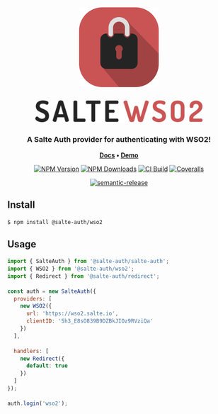 <h2 align="center">
  <div>
    <a href="https://github.com/salte-auth/wso2">
      <img height="180px" src="https://raw.githubusercontent.com/salte-auth/logos/main/images/logo.svg?sanitize=true">
      <br>
      <br>
      <img height="50px" src="https://raw.githubusercontent.com/salte-auth/logos/main/images/%40salte-auth/wso2.svg?sanitize=true">
    </a>
  </div>
</h2>

<h3 align="center">
	A Salte Auth provider for authenticating with WSO2!
</h3>

<p align="center">
	<strong>
		<a href="https://salte-auth.gitbook.io">Docs</a>
		•
		<a href="https://salte-auth-demo.glitch.me">Demo</a>
	</strong>
</p>

<div align="center">

  [![NPM Version][npm-version-image]][npm-url]
  [![NPM Downloads][npm-downloads-image]][npm-url]
  [![CI Build][github-actions-image]][github-actions-url]
  [![Coveralls][coveralls-image]][coveralls-url]

  [![semantic-release][semantic-release-image]][semantic-release-url]

</div>

## Install

```sh
$ npm install @salte-auth/wso2
```

## Usage

```js
import { SalteAuth } from '@salte-auth/salte-auth';
import { WSO2 } from '@salte-auth/wso2';
import { Redirect } from '@salte-auth/redirect';

const auth = new SalteAuth({
  providers: [
    new WSO2({
      url: 'https://wso2.salte.io',
      clientID: '5h3_E8sO839B9DZBkJIOz9RVziQa'
    })
  ],

  handlers: [
    new Redirect({
      default: true
    })
  ]
});

auth.login('wso2');
```

[npm-version-image]: https://img.shields.io/npm/v/@salte-auth/wso2.svg?style=flat
[npm-downloads-image]: https://img.shields.io/npm/dm/@salte-auth/wso2.svg?style=flat
[npm-url]: https://npmjs.org/package/@salte-auth/wso2

[github-actions-image]: https://github.com/salte-auth/wso2/actions/workflows/ci.yml/badge.svg?branch=main 
[github-actions-url]: https://github.com/salte-auth/wso2/actions/workflows/ci.yml

[coveralls-image]: https://img.shields.io/coveralls/salte-auth/wso2/main.svg
[coveralls-url]: https://coveralls.io/github/salte-auth/wso2?branch=main

[commitizen-image]: https://img.shields.io/badge/commitizen-friendly-brightgreen.svg
[commitizen-url]: https://commitizen.github.io/cz-cli/

[semantic-release-url]: https://github.com/semantic-release/semantic-release
[semantic-release-image]: https://img.shields.io/badge/%20%20%F0%9F%93%A6%F0%9F%9A%80-semantic--release-e10079.svg
